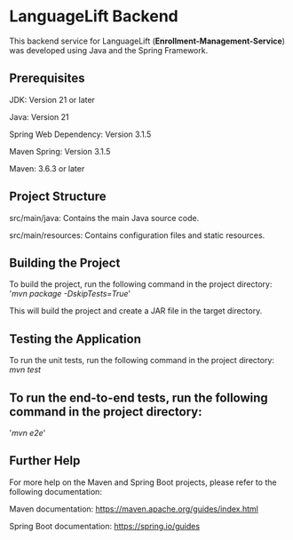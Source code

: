# LanguageLift Backend
This backend service for LanguageLift (**Enrollment-Management-Service**) was developed using Java and the Spring Framework.

## Prerequisites
JDK: Version 21 or later

Java: Version 21

Spring Web Dependency: Version 3.1.5

Maven Spring: Version 3.1.5

Maven: 3.6.3 or later

## Project Structure
src/main/java: Contains the main Java source code.

src/main/resources: Contains configuration files and static resources.

## Building the Project
To build the project, run the following command in the project directory:
'_mvn package -DskipTests=True_'

This will build the project and create a JAR file in the target directory.

## Testing the Application
To run the unit tests, run the following command in the project directory:
_mvn test_

## To run the end-to-end tests, run the following command in the project directory:
'_mvn e2e_'


## Further Help
For more help on the Maven and Spring Boot projects, please refer to the following documentation:

Maven documentation: https://maven.apache.org/guides/index.html

Spring Boot documentation: https://spring.io/guides
